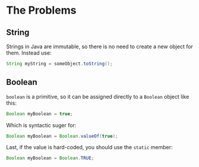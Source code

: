 # The Problems

## String

Strings in Java are immutable, so there is no need to create a new object for them. Instead use:

```java
String myString = someObject.toString();
```

## Boolean

`boolean` is a primitive, so it can be assigned directly to a `Boolean` object like this:

```java
Boolean myBoolean = true;
```

Which is syntactic suger for:

```java
Boolean myBoolean = Boolean.valueOf(true);
```

Last, if the value is hard-coded, you should use the `static` member:

```java
Boolean myBoolean = Boolean.TRUE;
```

